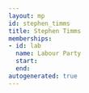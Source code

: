 ```yaml
---
layout: mp
id: stephen_timms
title: Stephen Timms
memberships:
- id: lab
  name: Labour Party
  start: 
  end: 
autogenerated: true
---
```

